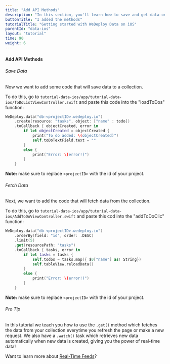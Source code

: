 ```yaml
---
title: "Add API Methods"
description: "In this section, you'll learn how to save and get data on iOS using the WeDeploy Swift API Client."
buttonTitle: "I added the methods"
tutorialTitle: "Getting started with WeDeploy Data on iOS"
parentId: "data-ios"
layout: "tutorial"
time: 90
weight: 6
---
```


#### Add API Methods

###### Save Data

Now we want to add some code that will save data to a collection.

To do this, go to `tutorial-data-ios/app/tutorial-data-ios/ToDoListViewController.swift` and paste this code into the "loadToDos" function:

```swift
WeDeploy.data("db-<projectID>.wedeploy.io")
	.create(resource: "tasks", object: ["name" : todo])
	.toCallback { objectCreated, error in
		if let objectCreated = objectCreated {
			print("To do added: \(objectCreated)")
			self.toDoTextField.text = ""
		}
		else {
			print("Error: \(error!)")
		}
	}
```

**Note:** make sure to replace `<projectID>` with the id of your project.

###### Fetch Data

Next, we want to add the code that will fetch data from the collection.

To do this, go to `tutorial-data-ios/app/tutorial-data-ios/AddToDoViewController.swift` and paste this cod into the "addToDoClic" function:

```swift
WeDeploy.data("db-<projectID>.wedeploy.io")
	.orderBy(field: "id", order: .DESC)
	.limit(5)
	.get(resourcePath: "tasks")
	.toCallback { tasks, error in
		if let tasks = tasks {
			self.todos = tasks.map({ $0["name"] as! String})
			self.tableView.reloadData()
		}
		else {
			print("Error: \(error!)")
		}
	}
```

**Note:** make sure to replace `<projectID>` with the id of your project.

<aside>

###### <span class="icon-16-star"></span> Pro Tip

In this tutorial we teach you how to use the `.get()` method which fetches the data from your collection everytime you refresh the page or make a new request. We also have a `.watch()` task which retrieves new data automatically when new data is created, giving you the power of real-time data!

Want to learn more about <a href="/docs/data/real-time-feeds/" target="_blank">Real-Time Feeds</a>?

</aside>
